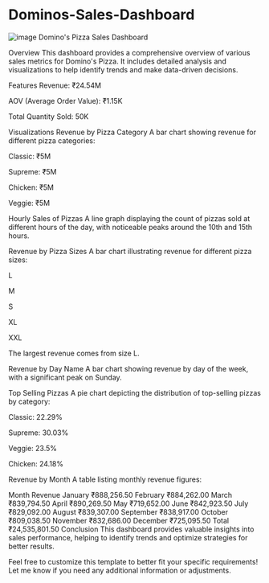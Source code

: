 # Dominos-Sales-Dashboard
![image](https://github.com/user-attachments/assets/c5df159b-f293-455c-940f-ce637c072153)
Domino's Pizza Sales Dashboard

Overview
This dashboard provides a comprehensive overview of various sales metrics for Domino's Pizza. It includes detailed analysis and visualizations to help identify trends and make data-driven decisions.

Features
Revenue: ₹24.54M

AOV (Average Order Value): ₹1.15K

Total Quantity Sold: 50K

Visualizations
Revenue by Pizza Category
A bar chart showing revenue for different pizza categories:

Classic: ₹5M

Supreme: ₹5M

Chicken: ₹5M

Veggie: ₹5M

Hourly Sales of Pizzas
A line graph displaying the count of pizzas sold at different hours of the day, with noticeable peaks around the 10th and 15th hours.

Revenue by Pizza Sizes
A bar chart illustrating revenue for different pizza sizes:

L

M

S

XL

XXL

The largest revenue comes from size L.

Revenue by Day Name
A bar chart showing revenue by day of the week, with a significant peak on Sunday.

Top Selling Pizzas
A pie chart depicting the distribution of top-selling pizzas by category:

Classic: 22.29%

Supreme: 30.03%

Veggie: 23.5%

Chicken: 24.18%

Revenue by Month
A table listing monthly revenue figures:

Month	Revenue
January	₹888,256.50
February	₹884,262.00
March	₹839,794.50
April	₹890,269.50
May	₹719,652.00
June	₹842,923.50
July	₹829,092.00
August	₹839,307.00
September	₹838,917.00
October	₹809,038.50
November	₹832,686.00
December	₹725,095.50
Total	₹24,535,801.50
Conclusion
This dashboard provides valuable insights into sales performance, helping to identify trends and optimize strategies for better results.

Feel free to customize this template to better fit your specific requirements! Let me know if you need any additional information or adjustments.
